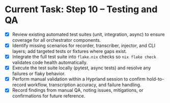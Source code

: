 # Current Task: Step 10 – Testing and QA

- [x] Review existing automated test suites (unit, integration, async) to ensure coverage for all orchestrator components.
- [x] Identify missing scenarios for recorder, transcriber, injector, and CLI layers; add targeted tests or fixtures where gaps exist.
- [x] Integrate the full test suite into `flake.nix` checks so `nix flake check` validates code health automatically.
- [x] Execute the test suite locally (pytest, async tests) and resolve any failures or flaky behavior.
- [x] Perform manual validation within a Hyprland session to confirm hold-to-record workflow, transcription accuracy, and failure handling.
- [x] Record findings from manual QA, noting issues, mitigations, or confirmations for future reference.
